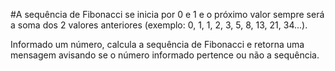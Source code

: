 #A sequência de Fibonacci
se inicia por 0 e 1 e o próximo valor sempre será a soma dos 2 valores anteriores (exemplo: 0, 1, 1, 2, 3, 5, 8, 13, 21, 34...).

Informado um número, calcula a sequência de Fibonacci e retorna uma mensagem avisando se o número informado pertence ou não a sequência. 
